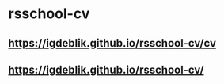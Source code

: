 # rsschool-cv

## https://igdeblik.github.io/rsschool-cv/cv

## https://igdeblik.github.io/rsschool-cv/

